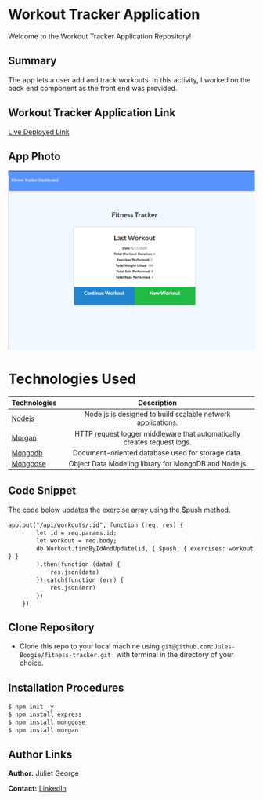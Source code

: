 

# Workout Tracker Application
Welcome to the Workout Tracker Application Repository!

## Summary 
 The app lets a user add and track workouts. In this activity, I worked on the back end component as the front end was provided. 

## Workout Tracker Application Link

[Live Deployed Link](https://workoutappi.herokuapp.com/)

## App Photo
![App Photo](https://github.com/Jules-Boogie/fitness-tracker/blob/master/public/Capture.PNG)



# Technologies Used
| Technologies | Description  |
|---------------------------------------------------------------------------|:------------------------------------------------------------------------------------------------------------------:|
| [Nodejs](https://nodejs.org/en/docs/)                                     |             Node.js is designed to build scalable network applications.                 |
| [Morgan](http://expressjs.com/en/resources/middleware/morgan.html)                |  HTTP request logger middleware that automatically creates request logs.                   |
| [Mongodb](https://www.mongodb.com/)                              |           Document-oriented database used for storage data.               |
| [Mongoose](https://mongoosejs.com/)                              |           Object Data Modeling library for MongoDB and Node.js              |



## Code Snippet
The code below updates the exercise array using the $push method. 
```
app.put("/api/workouts/:id", function (req, res) {
        let id = req.params.id;
        let workout = req.body;
        db.Workout.findByIdAndUpdate(id, { $push: { exercises: workout } }
        ).then(function (data) {
            res.json(data)
        }).catch(function (err) {
            res.json(err)
        })
    })
```

## Clone Repository
 - Clone this repo to your local machine using ```git@github.com:Jules-Boogie/fitness-tracker.git ``` with terminal in the directory of your choice. 



## Installation Procedures
```
$ npm init -y 
$ npm install express
$ npm install mongoose
$ npm install morgan

```


## Author Links

**Author:**
Juliet George

**Contact:**
[LinkedIn](https://www.linkedin.com/in/juliet-george-864950b8/)
